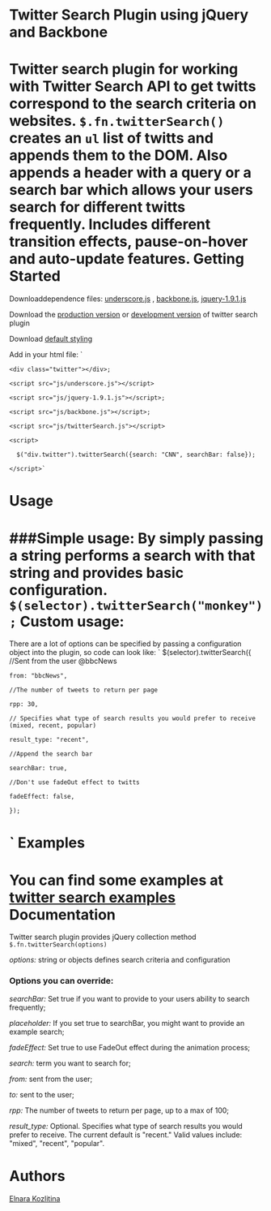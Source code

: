 Twitter Search Plugin using jQuery and Backbone
=============

Twitter search plugin for working with Twitter Search API to get twitts correspond to the search  criteria on websites.
`$.fn.twitterSearch()` creates an `ul` list of twitts and appends them to the DOM. Also appends a header with a query or a search bar which allows your users search for different twitts frequently.
Includes different transition effects, pause-on-hover and auto-update features.
Getting Started
==================================================
Downloaddependence files: [underscore.js](http://underscorejs.org/) , [backbone.js](http://backbonejs.org/), [jquery-1.9.1.js](http://jquery.com/)

Download the [production version](#) or [development version](https://github.com/kozlitinaelja/twitterSearch/blob/master/js/twitterSearch.js) of twitter search plugin

Download [default styling](https://github.com/kozlitinaelja/twitterSearch/blob/master/twitter.css)

Add in your html file:
`

    <div class="twitter"></div>;
    
    <script src="js/underscore.js"></script>
    
    <script src="js/jquery-1.9.1.js"></script>;
    
    <script src="js/backbone.js"></script>;
    
    <script src="js/twitterSearch.js"></script>
    
    <script>
  
      $("div.twitter").twitterSearch({search: "CNN", searchBar: false});
    
    </script>`
  
Usage
============================
###Simple usage:
By simply passing a string performs a search with that string and provides basic configuration.
`$(selector).twitterSearch("monkey");`
Custom usage:
===============================
There are a lot of options can be specified by passing a configuration object into the plugin, so code can look like:
`
  $(selector).twitterSearch({
    //Sent from the user @bbcNews
    
    from: "bbcNews",
    
    //The number of tweets to return per page
    
    rpp: 30,
    
    // Specifies what type of search results you would prefer to receive (mixed, recent, popular)
    
    result_type: "recent",
    
    //Append the search bar
    
    searchBar: true,
    
    //Don't use fadeOut effect to twitts
    
    fadeEffect: false,
    
    });
`
Examples
===========================
You can find some examples at [twitter search examples](hhtps://kozlitinaelja.github.com/twitterSearch.html)
Documentation
===========================
Twitter search plugin provides jQuery collection method `$.fn.twitterSearch(options)`

*options:* string or objects defines search criteria and configuration

### Options you can override:

*searchBar:* Set true if you want to provide to your users ability to search frequently;

*placeholder:* If you set true to searchBar, you might want to provide an example search;

*fadeEffect:* Set true to use FadeOut effect during the animation process;

*search:* term you want to search for;

*from:* sent from the user;

*to:* sent to the user;

*rpp:* The number of tweets to return per page, up to a max of 100;

*result_type:* Optional. Specifies what type of search results you would prefer to receive. The current default is "recent." Valid values include: "mixed", "recent", "popular".

Authors
=============================
<a href="https://github.com/kozlitinaelja">Elnara Kozlitina</a>
